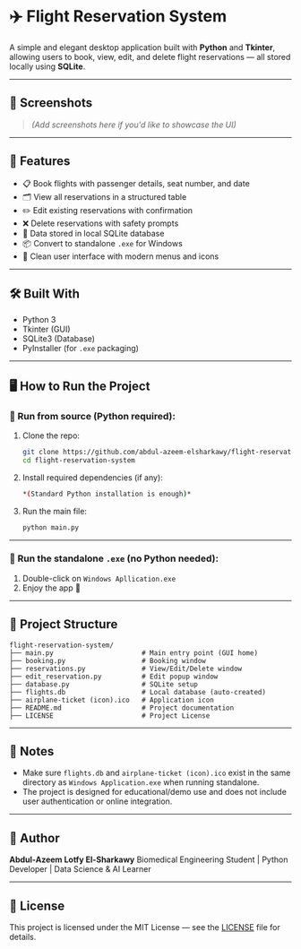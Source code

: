 # ✈️ Flight Reservation System

A simple and elegant desktop application built with **Python** and **Tkinter**, allowing users to book, view, edit, and delete flight reservations — all stored locally using **SQLite**.

---

## 📸 Screenshots

> *(Add screenshots here if you'd like to showcase the UI)*

---

## 🚀 Features

- 📋 Book flights with passenger details, seat number, and date
- 🗂️ View all reservations in a structured table
- ✏️ Edit existing reservations with confirmation
- ❌ Delete reservations with safety prompts
- 💾 Data stored in local SQLite database
- 📦 Convert to standalone `.exe` for Windows
- 🧭 Clean user interface with modern menus and icons

---

## 🛠️ Built With

- Python 3
- Tkinter (GUI)
- SQLite3 (Database)
- PyInstaller (for `.exe` packaging)

---

## 🖥️ How to Run the Project

### 🧪 Run from source (Python required):

1. Clone the repo:
    ```bash
   git clone https://github.com/abdul-azeem-elsharkawy/flight-reservation-system
   cd flight-reservation-system
    ````

2. Install required dependencies (if any):
    ```bash
   *(Standard Python installation is enough)*
    ````

3. Run the main file:
    ```bash
   python main.py
    ````

---

### 🧊 Run the standalone `.exe` (no Python needed):

1. Double-click on `Windows Apllication.exe`
2. Enjoy the app 🚀

---

## 📂 Project Structure

```
flight-reservation-system/
├── main.py                      # Main entry point (GUI home)
├── booking.py                   # Booking window
├── reservations.py              # View/Edit/Delete window
├── edit_reservation.py          # Edit popup window
├── database.py                  # SQLite setup
├── flights.db                   # Local database (auto-created)
├── airplane-ticket (icon).ico   # Application icon
├── README.md                    # Project documentation
├── LICENSE                      # Project License
```

---

## 📌 Notes

* Make sure `flights.db` and `airplane-ticket (icon).ico` exist in the same directory as `Windows Application.exe` when running standalone.
* The project is designed for educational/demo use and does not include user authentication or online integration.

---

## 👤 Author

**Abdul-Azeem Lotfy El-Sharkawy**
Biomedical Engineering Student | Python Developer | Data Science & AI Learner

---

## 📄 License

This project is licensed under the MIT License — see the [LICENSE](LICENSE) file for details.

````
